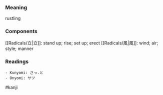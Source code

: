 ### Meaning

rustling

### Components

[[Radicals/立|立]]: stand up; rise; set up; erect [[Radicals/風|風]]: wind; air; style; manner

### Readings

```
- Kunyomi: さっ.と
- Onyomi: サツ
```

#kanji